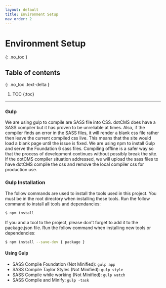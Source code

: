 ```yaml
---
layout: default
title: Environment Setup
nav_order: 2
---
```


# Environment Setup
{: .no_toc }

## Table of contents
{: .no_toc .text-delta }

1. TOC
{:toc}

----

### Gulp

We are using gulp to compile are SASS file into CSS. dotCMS does have a SASS compiler but it has proven to be unreliable at times. Also, if the compiler finds an error in the SASS files, it will render a blank css file rather then leave the current compiled css live. This means that the site would load a blank page until the issue is fixed. We are using npm to install Gulp and serve the Foundation 6 sass files. Compiling offline is a safer way so that the process of development continues without possibly break the site. If the dotCMS compiler situation addressed, we will upload the sass files to have dotCMS compile the css and remove the local compiler css for production use.


### Gulp Installation

The follow commands are used to install the tools used in this project. You must be in the root directory when installing these tools. Run the follow command to install all tools and dependancies:
```bash
$ npm install
```

If you and a tool to the project, please don't forget to add it to the package.json file. Run the follow command when installing new tools or dependencies:
```bash
$ npm install --save-dev { package }
```

#### Using Gulp
- SASS Compile Foundation (Not Minified): `gulp app`
- SASS Compile Taylor Styles (Not Minified): `gulp style`
- SASS Compile while working (Not Minified): `gulp watch`
- SASS Compile and Minify: `gulp -task`
